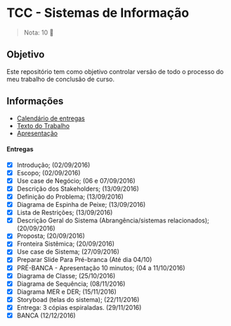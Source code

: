 # TCC - Sistemas de Informação
> Nota: 10 :tada:

## Objetivo
Este repositório tem como objetivo controlar versão de todo o processo do meu trabalho de conclusão de curso.

## Informações

* [Calendário de entregas](https://raulfdm.github.io/tcc-calendar/)
* [Texto do Trabalho](https://github.com/raulfdm/tcc/blob/master/tcc.md)
* [Apresentação](https://raulfdm.github.io/tcc/#/)

#### Entregas
- [x] Introdução; (02/09/2016)
- [x] Escopo; (02/09/2016)
- [x] Use case de Negócio; (06 e 07/09/2016)
- [x] Descrição dos Stakeholders; (13/09/2016)
- [x] Definição do Problema; (13/09/2016)
- [x] Diagrama de Espinha de Peixe; (13/09/2016)
- [x] Lista de Restrições; (13/09/2016)
- [x] Descrição Geral do Sistema (Abrangência/sistemas relacionados); (20/09/2016)
- [x] Proposta; (20/09/2016)
- [x] Fronteira Sistêmica; (20/09/2016)
- [x] Use case de Sistema; (27/09/2016)
- [x] Preparar Slide Para Pré-branca (Até dia 04/10)
- [x] PRÉ-BANCA - Apresentação 10 minutos; (04 a 11/10/2016)
- [x] Diagrama de Classe; (25/10/2016)
- [X] Diagrama de Sequência; (08/11/2016)
- [X] Diagrama MER e DER; (15/11/2016)
- [X] Storyboad (telas do sistema); (22/11/2016)
- [X] Entrega: 3 cópias espiraladas. (29/11/2016)
- [X] BANCA (12/12/2016)
